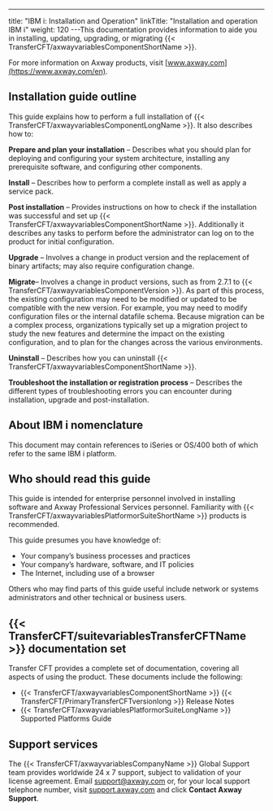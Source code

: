 ---
title: "IBM i: Installation and Operation"
linkTitle: "Installation and operation IBM i"
weight: 120
---This documentation provides information to aide you in installing, updating, upgrading, or migrating {{< TransferCFT/axwayvariablesComponentShortName  >}}.

For more information on Axway products, visit [www.axway.com](https://www.axway.com/en).

## Installation guide outline

This guide explains how to perform a full installation of {{< TransferCFT/axwayvariablesComponentLongName  >}}. It also describes how to:

**Prepare and plan your installation** – Describes what you should plan for deploying and configuring your system architecture, installing any prerequisite software, and configuring other components.

**Install** – Describes how to perform a complete install as well as apply a service pack.

**Post installation** – Provides instructions on how to check if the installation was successful and set up {{< TransferCFT/axwayvariablesComponentShortName  >}}. Additionally it describes any tasks to perform before the administrator can log on to the product for initial configuration.

**Upgrade** – Involves a change in product version and the replacement of binary artifacts; may also require configuration change.

**Migrate**– Involves a change in product versions, such as from 2.7.1 to {{< TransferCFT/axwayvariablesComponentVersion  >}}. As part of this process, the existing configuration may need to be modified or updated to be compatible with the new version. For example, you may need to modify configuration files or the internal datafile schema. Because migration can be a complex process, organizations typically set up a migration project to study the new features and determine the impact on the existing configuration, and to plan for the changes across the various environments.

**Uninstall** – Describes how you can uninstall {{< TransferCFT/axwayvariablesComponentShortName  >}}.

**Troubleshoot the installation or registration process** – Describes the different types of troubleshooting errors you can encounter during installation, upgrade and post-installation.

## About IBM i nomenclature

This document may contain references to iSeries or OS/400 both of which refer to the same IBM i platform.

## Who should read this guide

This guide is intended for enterprise personnel involved in installing software and Axway Professional Services personnel. Familiarity with {{< TransferCFT/axwayvariablesPlatformorSuiteShortName  >}} products is recommended.

This guide presumes you have knowledge of:

* Your company’s business processes and practices
* Your company’s hardware, software, and IT policies
* The Internet, including use of a browser

Others who may find parts of this guide useful include network or systems administrators and other technical or business users.

## {{< TransferCFT/suitevariablesTransferCFTName  >}} documentation set

Transfer CFT provides a complete set of documentation, covering all aspects of using the product. These documents include the following:

* {{< TransferCFT/axwayvariablesComponentShortName >}} {{< TransferCFT/PrimaryTransferCFTversionlong >}} Release Notes
* {{< TransferCFT/axwayvariablesPlatformorSuiteLongName >}} Supported Platforms Guide

## Support services

The {{< TransferCFT/axwayvariablesCompanyName  >}} Global Support team provides worldwide 24 x 7 support, subject to validation of your license agreement. Email <support@axway.com> or, for your local support telephone number, visit [support.axway.com](https://support.axway.com/) and click **Contact Axway Support**.

